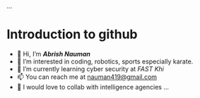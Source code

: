 ...
# Introduction to github
- 👋 Hi, I’m ***Abrish Nauman***
- 👀 I’m interested in coding, robotics, sports especially karate.
- 🌱 I’m currently learning cyber security at _FAST Khi_
- 📫 You can reach me at nauman419@gmail.com
- 🤝 I would love to collab with intelligence agencies
...

